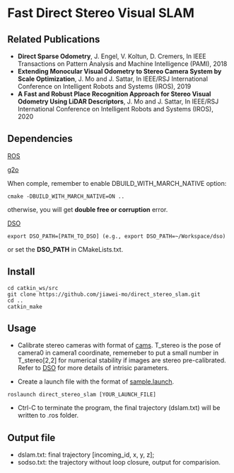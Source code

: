 # Fast Direct Stereo Visual SLAM
## Related Publications
- **Direct Sparse Odometry**, J. Engel, V. Koltun, D. Cremers, In IEEE Transactions on Pattern Analysis and Machine Intelligence (PAMI), 2018
- **Extending Monocular Visual Odometry to Stereo Camera System by Scale Optimization**, J. Mo and J. Sattar, In IEEE/RSJ International Conference on Intelligent Robots and Systems (IROS), 2019
- **A Fast and Robust Place Recognition Approach for Stereo Visual Odometry Using LiDAR Descriptors**, J. Mo and J. Sattar, In IEEE/RSJ International Conference on Intelligent Robots and Systems (IROS), 2020

## Dependencies
[ROS](https://www.ros.org/)

[g2o](https://github.com/RainerKuemmerle/g2o)

When comple, remember to enable DBUILD_WITH_MARCH_NATIVE option:
```
cmake -DBUILD_WITH_MARCH_NATIVE=ON ..
```
otherwise, you will get **double free or corruption** error.

[DSO](https://github.com/JakobEngel/dso)
```
export DSO_PATH=[PATH_TO_DSO] (e.g., export DSO_PATH=~/Workspace/dso)
```
or set the **DSO_PATH** in CMakeLists.txt.

## Install
```
cd catkin_ws/src
git clone https://github.com/jiawei-mo/direct_stereo_slam.git
cd ..
catkin_make
```

## Usage
- Calibrate stereo cameras with format of [cams](https://github.com/jiawei-mo/direct_stereo_slam/blob/master/cams). T_stereo is the pose of camera0 in camera1 coordinate, rememeber to put a small number in T_stereo[2,2] for numerical stability if images are stereo pre-calibrated. Refer to [DSO](https://github.com/JakobEngel/dso) for more details of intrisic parameters.

- Create a launch file with the format of [sample.launch](https://github.com/jiawei-mo/direct_stereo_slam/blob/master/launch/sample.launch).

```
roslaunch direct_stereo_slam [YOUR_LAUNCH_FILE]
```

- Ctrl-C to terminate the program, the final trajectory (dslam.txt) will be written to .ros folder.

## Output file
- dslam.txt: final trajectory [incoming_id, x, y, z];
- sodso.txt: the trajectory without loop closure, output for comparision.
